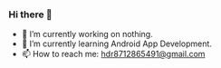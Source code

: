 ### Hi there 👋
- 🔭 I’m currently working on nothing.
- 🌱 I’m currently learning Android App Development.
- 📫 How to reach me: hdr8712865491@gmail.com
